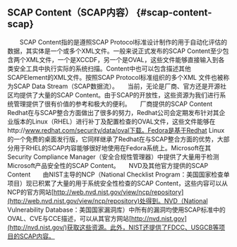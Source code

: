 ## **SCAP Content（SCAP内容）** {#scap-content-scap}

　　SCAP Content指的是遵照SCAP Protocol标准设计制作的用于自动化评估的数据，其实体是一个或多个XML文件。一般来说正式发布的SCAP Content至少包含两个XML文件，一个是XCCDF，另一个是OVAL，这些文件能够直接输入到各类安全工具中执行实际的系统扫描。Content中也可以包含描述其他SCAPElement的XML文件。按照SCAP Protocol标准组织的多个XML 文件也被称为SCAP Data Stream（SCAP数据流）。　　当前，无论是厂商、官方还是开源社区均提供了大量的SCAP Content。由于SCAP的开放性，这些资源为我们进行系统管理提供了很有价值的参考和极大的便利。　　厂商提供的SCAP Content　　Redhat在与SCAP整合方面做出了很多的努力，Redhat公司会定期发布针对其企业版本的Linux（RHEL）进行补丁及配置检查的OVAL文件，这些文件能够在http://www.redhat.com/security/data/oval下载。Fedora是基于Redhat Linux的一个免费的桌面发行版，它同样继承了Redhat在与SCAP整合方面的优势，大部分用于RHEL的SCAP内容能够很好地使用在Fedora系统上。Microsoft在其Security Compliance Manager（安全合规性管理器）中提供了大量用于检测Microsoft产品安全性的SCAP Content。　　NVD及其他官方提供的SCAP Content　　由NIST主导的NCP（National Checklist Program：美国国家检查单项目）现已积累了大量的用于系统安全性检查的SCAP Content，这些内容可以从NCP的官方网站[http://web.nvd.nist.gov/view/ncp/repository](http://web.nvd.nist.gov/view/ncp/repository)处得到。NVD（National Vulnerability Database：美国国家漏洞库）中所有的漏洞均使用SCAP标准中的OVAL、CVE与CCE描述，可以从其官方网站[http://nvd.nist.gov](http://nvd.nist.gov/)获取这些资源。此外，NIST还提供了FDCC、USGCB等项目的SCAP内容。